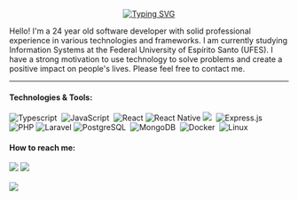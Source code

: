 <div align="center">
  <a href="https://github.com/mattheusts"><img src="https://readme-typing-svg.demolab.com?font=Fira+Code&pause=1000&color=2F81F7&center=true&vCenter=true&random=false&width=435&lines=Hi%2C+i'm+Matheus+Teixeira;I+am+a+Full+Stack+developer" alt="Typing SVG" /></a>
</div>

<p>
  Hello! I'm a 24 year old software developer with solid professional experience in various technologies and frameworks. I am currently studying Information Systems at the Federal University of Espírito Santo (UFES). I have a strong motivation to use technology to solve problems and create a positive impact on people's lives. Please feel free to contact me.
</p>

<hr/>

#### Technologies & Tools:
  <span display="inline">
    <img alt="Typescript" src="https://img.shields.io/badge/typescript%20-%23007ACC.svg?&style=for-the-badge&logo=typescript&logoColor=white"/>&nbsp;
    <img alt="JavaScript" src="https://img.shields.io/badge/javascript-%23323330.svg?style=for-the-badge&logo=javascript&logoColor=%23F7DF1E"/>&nbsp;
    <img alt="React" src="https://img.shields.io/badge/react%20-%2320232a.svg?&style=for-the-badge&logo=react&logoColor=%2361DAFB"/>
    <img alt="React Native" src="https://img.shields.io/badge/React Native%20-%2320232a.svg?&style=for-the-badge&logo=react&logoColor=%2361DAFB"/>
    <img src="https://img.shields.io/badge/node.js%20-%2343853D.svg?&style=for-the-badge&logo=node.js&logoColor=white"/>&nbsp;
    <img alt="Express.js" src="https://img.shields.io/badge/express.js-%23404d59.svg?style=for-the-badge&logo=express&logoColor=%2361DAFB"/>&nbsp;
    <img alt="PHP" src="https://img.shields.io/badge/php-%23777BB4.svg?style=for-the-badge&logo=php&logoColor=white"/>
    <img alt="Laravel" src="https://img.shields.io/badge/laravel-%23FF2D20.svg?style=for-the-badge&logo=laravel&logoColor=white"/>
    <img alt="PostgreSQL" src ="https://img.shields.io/badge/postgres-%23316192.svg?&style=for-the-badge&logo=postgresql&logoColor=white"/>&nbsp;
    <img alt="MongoDB" src ="https://img.shields.io/badge/MongoDB-%234ea94b.svg?&style=for-the-badge&logo=mongodb&logoColor=white"/>&nbsp;
    <img alt="Docker" src="https://img.shields.io/badge/docker%20-%230db7ed.svg?&style=for-the-badge&logo=docker&logoColor=white"/>&nbsp;
    <img alt="Linux" src="https://img.shields.io/badge/Linux-FDCC0D.svg?style=for-the-badge&logo=linux&logoColor=black"/>&nbsp;
  </span>
  

#### How to reach me:
<a target="_blank" href="https://www.linkedin.com/in/mattheusteixeira"><img src="https://img.shields.io/badge/-LinkedIn-0077B5?style=for-the-badge&logo=Linkedin&logoColor=white"></img></a>
<a target="_blank" href="mailto:matheusteixeiradossantoss@gmail.com"><img src="https://img.shields.io/badge/-Gmail-D14836?style=for-the-badge&logo=Gmail&logoColor=white"></img></a>
</img></a>
<br />
<br />
<a href="https://github.com/mattheusts">
  <img align="center" src="https://github-readme-stats.vercel.app/api/top-langs/?username=mattheusts&theme=github_dark&layout=compact" />
</a>

